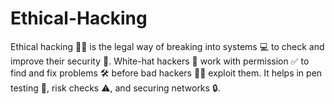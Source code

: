 # Ethical-Hacking
Ethical hacking 🧑‍💻 is the legal way of breaking into systems 💻 to check and improve their security 🔐. White-hat hackers 🤍 work with permission ✅ to find and fix problems 🛠️ before bad hackers 🕵️‍♂️ exploit them. It helps in pen testing 🧪, risk checks ⚠️, and securing networks 🔒.
